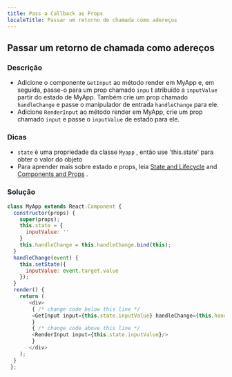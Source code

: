 ```yaml
---
title: Pass a Callback as Props
localeTitle: Passar um retorno de chamada como adereços
---
```

## Passar um retorno de chamada como adereços

### Descrição

*   Adicione o componente `GetInput` ao método render em MyApp e, em seguida, passe-o para um prop chamado `inpu` t atribuído a `inputValue` partir do estado de MyApp. Também crie um prop chamado `handleChange` e passe o manipulador de entrada `handleChange` para ele.
*   Adicione `RenderInput` ao método render em MyApp, crie um prop chamado `input` e passe o `inputValue` de estado para ele.

### Dicas

*   `state` é uma propriedade da classe `Myapp` , então use 'this.state' para obter o valor do objeto
*   Para aprender mais sobre estado e props, leia [State and Lifecycle](https://reactjs.org/docs/state-and-lifecycle.html) and [Components and Props](https://reactjs.org/docs/components-and-props.html) .

### Solução

```javascript
class MyApp extends React.Component { 
  constructor(props) { 
    super(props); 
    this.state = { 
      inputValue: '' 
    } 
    this.handleChange = this.handleChange.bind(this); 
  } 
  handleChange(event) { 
    this.setState({ 
      inputValue: event.target.value 
    }); 
  } 
  render() { 
    return ( 
       <div> 
        { /* change code below this line */ 
        <GetInput input={this.state.inputValue} handleChange={this.handleChange}/> 
        } 
        { /* change code above this line */ 
        <RenderInput input={this.state.inputValue}/> 
        } 
       </div> 
    ); 
  } 
 }; 

```